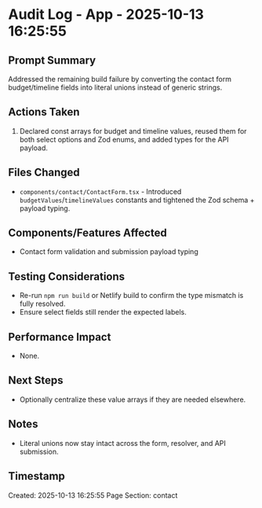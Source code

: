 # Audit Log - App - 2025-10-13 16:25:55

## Prompt Summary
Addressed the remaining build failure by converting the contact form budget/timeline fields into literal unions instead of generic strings.

## Actions Taken
1. Declared const arrays for budget and timeline values, reused them for both select options and Zod enums, and added types for the API payload.

## Files Changed
- `components/contact/ContactForm.tsx` - Introduced `budgetValues`/`timelineValues` constants and tightened the Zod schema + payload typing.

## Components/Features Affected
- Contact form validation and submission payload typing

## Testing Considerations
- Re-run `npm run build` or Netlify build to confirm the type mismatch is fully resolved.
- Ensure select fields still render the expected labels.

## Performance Impact
- None.

## Next Steps
- Optionally centralize these value arrays if they are needed elsewhere.

## Notes
- Literal unions now stay intact across the form, resolver, and API submission.

## Timestamp
Created: 2025-10-13 16:25:55
Page Section: contact
